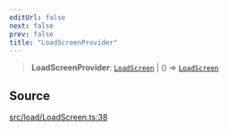 ```yaml
---
editUrl: false
next: false
prev: false
title: "LoadScreenProvider"
---
```


> **LoadScreenProvider**: [`LoadScreen`](/api/classes/loadscreen/) \| () => [`LoadScreen`](/api/classes/loadscreen/)

## Source

[src/load/LoadScreen.ts:38](https://github.com/relishinc/dill-pixel/blob/543438455c9a47928084300159416186c2aa1095/src/load/LoadScreen.ts#L38)
